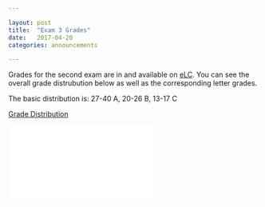 ```yaml
---

layout: post
title:  "Exam 3 Grades"
date:   2017-04-20
categories: announcements 

---
```


Grades for the second exam are in and available on [eLC](https://uga.view.usg.edu/). You can see the overall grade distrubution below as well as the corresponding letter grades.

The basic distribution is: 27-40 A, 20-26 B, 13-17 C

[Grade Distribution][grades]

![Grade Distribution](/calc1/exam3_grade_distribution.pdf)

[grades]: /calc1/exam3_grade_distribution.pdf
